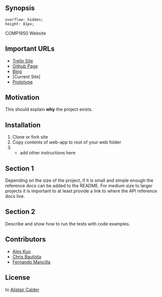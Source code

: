## Synopsis
    overflow: hidden;
    height: 81px;
COMP1950 Website

## Important URLs

* [Trello Site](https://trello.com/b/GbuQ5V2D/bcit-wdd2)
* [Github Page]()
* [Blog](http://tumblr.com)
* [Current Site]
* [Prototype](http://invisionapp.com/)

## Motivation

This should explain **why** the project exists.

## Installation

1. Clone or fork site
2. Copy contents of web-app to root of your web folder
3. - add other instructions here


## Section 1

Depending on the size of the project, if it is small and simple enough the reference docs can be added to the README. For medium size to larger projects it is important to at least provide a link to where the API reference docs live.

## Section 2

Describe and show how to run the tests with code examples.

## Contributors

* [Alex Kuo](mailto://alexkuo89@gmail.com)
* [Chris Bautista](mailto://chris@codespud.ca)
* [Fernando Mancilla](mailto://mancilla.fernando@yahoo.com)

## License

to [Alistair Calder](acalder@bcit.ca)
